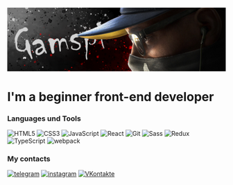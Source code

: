 ![Header](https://github.com/Gamspi/Gamspi/blob/main/assets/headr.png)
# I'm a beginner front-end developer

 ### Languages und Tools
![HTML5](https://img.shields.io/badge/-HTML5-090909?style=for-the-badge&logo=html5)
![CSS3](https://img.shields.io/badge/-CSS3-090909?style=for-the-badge&logo=css3&logoColor=2449D8)
![JavaScript](https://img.shields.io/badge/-JavaScript-090909?style=for-the-badge&logo=JavaScript)
![React](https://img.shields.io/badge/-React-090909?style=for-the-badge&logo=React)
![Git](https://img.shields.io/badge/-Git-090909?style=for-the-badge&logo=Git)
![Sass](https://img.shields.io/badge/-Sass-090909?style=for-the-badge&logo=Sass)
![Redux](https://img.shields.io/badge/-Redux-090909?style=for-the-badge&logo=Redux&logoColor=7847B6)
![TypeScript](https://img.shields.io/badge/-TypeScript-090909?style=for-the-badge&logo=TypeScript)
![webpack](https://img.shields.io/badge/-Webpack-090909?style=for-the-badge&logo=webpack)

### My contacts
[![telegram](https://img.shields.io/badge/-telegram-090909?style=for-the-badge&logo=telegram)](https://t.me/Gamspi)
[![instagram](https://img.shields.io/badge/-instagram-090909?style=for-the-badge&logo=instagram)](https://www.instagram.com/art_is_inside_u/)
[![VKontakte](https://img.shields.io/badge/-VKontakte-090909?style=for-the-badge&logo=VK&logoColor=1990CC)](https://vk.com/gamspi)
